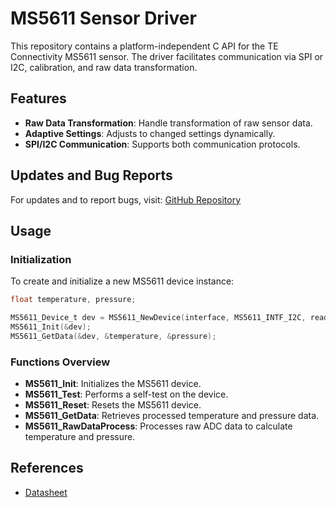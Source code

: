 # MS5611 Sensor Driver

This repository contains a platform-independent C API for the TE Connectivity MS5611 sensor. The driver facilitates communication via SPI or I2C, calibration, and raw data transformation.

## Features

- **Raw Data Transformation**: Handle transformation of raw sensor data.
- **Adaptive Settings**: Adjusts to changed settings dynamically.
- **SPI/I2C Communication**: Supports both communication protocols.

## Updates and Bug Reports

For updates and to report bugs, visit: [GitHub Repository](https://github.com/Berkin99/MS5611)

## Usage

### Initialization

To create and initialize a new MS5611 device instance:

```c
float temperature, pressure;

MS5611_Device_t dev = MS5611_NewDevice(interface, MS5611_INTF_I2C, read_function, write_function, delay_function);
MS5611_Init(&dev);
MS5611_GetData(&dev, &temperature, &pressure);
```

### Functions Overview

- **MS5611_Init**: Initializes the MS5611 device.
- **MS5611_Test**: Performs a self-test on the device.
- **MS5611_Reset**: Resets the MS5611 device.
- **MS5611_GetData**: Retrieves processed temperature and pressure data.
- **MS5611_RawDataProcess**: Processes raw ADC data to calculate temperature and pressure.

## References

- [Datasheet](ENG_DS_MS5611-01BA03_B3.pdf)
